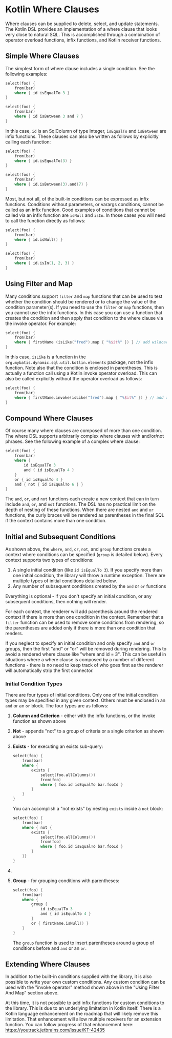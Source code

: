 # Kotlin Where Clauses

Where clauses can be supplied to delete, select, and update statements. The Kotlin DSL provides an implementation
of a where clause that looks very close to natural SQL. This is accomplished through a combination of operator
overload functions, infix functions, and Kotlin receiver functions.

## Simple Where Clauses

The simplest form of where clause includes a single condition. See the following examples:

```kotlin
select(foo) {
    from(bar)
    where { id isEqualTo 3 }
}

select(foo) {
    from(bar)
    where { id isBetween 3 and 7 }
}
```

In this case, `id` is an SqlColumn of type Integer, `isEqualTo` and `isBetween` are infix functions. These clauses can
also be written as follows by explicitly calling each function:

```kotlin
select(foo) {
    from(bar)
    where { id.isEqualTo(3) }
}

select(foo) {
    from(bar)
    where { id.isBetween(3).and(7) }
}
```

Most, but not all, of the built-in conditions can be expressed as infix functions. Conditions without parameters,
or varargs conditions, cannot be called as an infix function. Good examples of conditions that cannot be called via
an infix function are `isNull` and `isIn`. In those cases you will need to call the function directly as follows:

```kotlin
select(foo) {
    from(bar)
    where { id.isNull() }
}

select(foo) {
    from(bar)
    where { id.isIn(1, 2, 3) }
}
```

## Using Filter and Map

Many conditions support `filter` and `map` functions that can be used to test whether the condition should be rendered
or to change the value of the condition parameter(s). If you need to use the `filter` or `map` functions, then you
cannot use the infix functions. In this case you can use a function that creates the condition and then apply
that condition to the where clause via the invoke operator. For example:

```kotlin
select(foo) {
    from(bar)
    where { firstName (isLike("fred").map { "%$it%" }) } // add wildcards for like
}
```

In this case, `isLike` is a function in the `org.mybatis.dynamic.sql.util.kotlin.elements` package, not the infix
function. Note also that the condition is enclosed in parentheses. This is actually a function call using a Kotlin
invoke operator overload. This can also be called explicitly without the operator overload as follows:

```kotlin
select(foo) {
    from(bar)
    where { firstName.invoke(isLike("fred").map { "%$it%" }) } // add wildcards for like
}
```

## Compound Where Clauses

Of course many where clauses are composed of more than one condition. The where DSL supports arbitrarily complex
where clauses with and/or/not phrases. See the following example of a complex where clause:

```kotlin
select(foo) {
    from(bar)
    where {
        id isEqualTo 3
        and { id isEqualTo 4 }
    }
    or { id isEqualTo 4 }
    and { not { id isEqualTo 6 } }
}
```

The `and`, `or`, and `not` functions each create a new context that can in turn include `and`, `or`, and `not`
functions. The DSL has no practical limit on the depth of nesting of these functions. When there are nested
`and` and `or` functions, the curly braces will be rendered as parentheses in the final SQL if the context contains
more than one condition.

## Initial and Subsequent Conditions

As shown above, the `where`, `and`, `or`, `not`, and `group` functions create a context where conditions can be
specified (`group` is detailed below). Every context supports two types of conditions:

1. A single initial condition (like `id isEqualTo 3`). If you specify more than one initial condition, the library
   will throw a runtime exception. There are multiple types of initial conditions detailed below.
2. Any number of subsequent conditions created by the `and` or `or` functions

Everything is optional - if you don't specify an initial condition, or any subsequent conditions, then nothing will
render.

For each context, the renderer will add parenthesis around the rendered context if there is more than one condition in
the context. Remember that a `filter` function can be used to remove some conditions from rendering, so the
parentheses are added only if there is more than one condition that renders.

If you neglect to specify an initial condition and only specify `and` and `or` groups, then the first "and" or "or"
will be removed during rendering. This to avoid a rendered where clause like "where and id = 3". This can be useful
in situations where a where clause is composed by a number of different functions - there is no need to keep track
of who goes first as the renderer will automatically strip the first connector.

### Initial Condition Types

There are four types of initial conditions. Only one of the initial condition types may be specified in any
given context. Others must be enclosed in an `and` or an `or` block. The four types are as follows:

1. **Column and Criterion** - either with the infix functions, or the invoke function as shown above
2. **Not** - appends "not" to a group of criteria or a single criterion as shown above
3. **Exists** - for executing an exists sub-query:

    ```kotlin
    select(foo) {
        from(bar)
        where {
            exists {
                select(foo.allColumns())
                from(foo)
                where { foo.id isEqualTo bar.fooId }
            }
        }
    }
    ```
   
    You can accomplish a "not exists" by nesting `exists` inside a `not` block:

    ```kotlin
    select(foo) {
        from(bar)
        where { not {
            exists {
                select(foo.allColumns())
                from(foo)
                where { foo.id isEqualTo bar.fooId }
            }
        }}
    }
    ```
4. 
5. **Group** - for grouping conditions with parentheses:

    ```kotlin
    select(foo) {
        from(bar)
        where {
            group {
                id isEqualTo 3
                and { id isEqualTo 4 }
            }
            or { firstName.isNull() }
        }
    }
    ```

    The `group` function is used to insert parentheses around a group of conditions before
    and `and` or an `or`.

## Extending Where Clauses

In addition to the built-in conditions supplied with the library, it is also possible to write your own custom
conditions. Any custom condition can be used with the "invoke operator" method shown above in the
"Using Filter And Map" section above.

At this time, it is not possible to add infix functions for custom conditions to the library. This is due to an
underlying limitation in Kotlin itself. There is a Kotlin language enhancement on the roadmap that will likely
remove this limitation. That enhancement will allow multiple receivers for an extension function. You can follow
progress of that enhancement here: https://youtrack.jetbrains.com/issue/KT-42435
